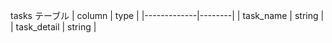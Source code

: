 tasks テーブル
| column | type |
|-------------|--------|
| task_name | string |
| task_detail | string |
